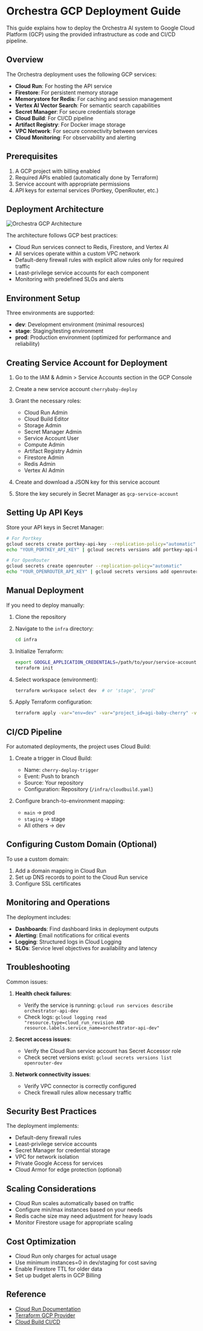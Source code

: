 # Orchestra GCP Deployment Guide

This guide explains how to deploy the Orchestra AI system to Google Cloud Platform (GCP) using the provided infrastructure as code and CI/CD pipeline.

## Overview

The Orchestra deployment uses the following GCP services:

* **Cloud Run**: For hosting the API service
* **Firestore**: For persistent memory storage
* **Memorystore for Redis**: For caching and session management
* **Vertex AI Vector Search**: For semantic search capabilities
* **Secret Manager**: For secure credentials storage
* **Cloud Build**: For CI/CD pipeline
* **Artifact Registry**: For Docker image storage
* **VPC Network**: For secure connectivity between services
* **Cloud Monitoring**: For observability and alerting

## Prerequisites

1. A GCP project with billing enabled
2. Required APIs enabled (automatically done by Terraform)
3. Service account with appropriate permissions
4. API keys for external services (Portkey, OpenRouter, etc.)

## Deployment Architecture

![Orchestra GCP Architecture](https://storage.googleapis.com/agi-baby-cherry-bucket/orchestra-architecture.png)

The architecture follows GCP best practices:
- Cloud Run services connect to Redis, Firestore, and Vertex AI
- All services operate within a custom VPC network
- Default-deny firewall rules with explicit allow rules only for required traffic
- Least-privilege service accounts for each component
- Monitoring with predefined SLOs and alerts

## Environment Setup

Three environments are supported:
- **dev**: Development environment (minimal resources)
- **stage**: Staging/testing environment
- **prod**: Production environment (optimized for performance and reliability)

## Creating Service Account for Deployment

1. Go to the IAM & Admin > Service Accounts section in the GCP Console
2. Create a new service account `cherrybaby-deploy`
3. Grant the necessary roles:
   - Cloud Run Admin
   - Cloud Build Editor
   - Storage Admin
   - Secret Manager Admin
   - Service Account User
   - Compute Admin
   - Artifact Registry Admin
   - Firestore Admin
   - Redis Admin
   - Vertex AI Admin

4. Create and download a JSON key for this service account
5. Store the key securely in Secret Manager as `gcp-service-account`

## Setting Up API Keys

Store your API keys in Secret Manager:

```bash
# For Portkey
gcloud secrets create portkey-api-key --replication-policy="automatic"
echo "YOUR_PORTKEY_API_KEY" | gcloud secrets versions add portkey-api-key --data-file=-

# For OpenRouter
gcloud secrets create openrouter --replication-policy="automatic"
echo "YOUR_OPENROUTER_API_KEY" | gcloud secrets versions add openrouter --data-file=-
```

## Manual Deployment

If you need to deploy manually:

1. Clone the repository

2. Navigate to the `infra` directory:
   ```bash
   cd infra
   ```

3. Initialize Terraform:
   ```bash
   export GOOGLE_APPLICATION_CREDENTIALS=/path/to/your/service-account-key.json
   terraform init
   ```

4. Select workspace (environment):
   ```bash
   terraform workspace select dev  # or 'stage', 'prod'
   ```

5. Apply Terraform configuration:
   ```bash
   terraform apply -var="env=dev" -var="project_id=agi-baby-cherry" -var="region=us-central1"
   ```

## CI/CD Pipeline

For automated deployments, the project uses Cloud Build:

1. Create a trigger in Cloud Build:
   - Name: `cherry-deploy-trigger`
   - Event: Push to branch
   - Source: Your repository
   - Configuration: Repository (`/infra/cloudbuild.yaml`)

2. Configure branch-to-environment mapping:
   - `main` → prod
   - `staging` → stage
   - All others → dev

## Configuring Custom Domain (Optional)

To use a custom domain:

1. Add a domain mapping in Cloud Run
2. Set up DNS records to point to the Cloud Run service
3. Configure SSL certificates

## Monitoring and Operations

The deployment includes:

- **Dashboards**: Find dashboard links in deployment outputs
- **Alerting**: Email notifications for critical events
- **Logging**: Structured logs in Cloud Logging
- **SLOs**: Service level objectives for availability and latency

## Troubleshooting

Common issues:

1. **Health check failures**:
   - Verify the service is running: `gcloud run services describe orchestrator-api-dev`
   - Check logs: `gcloud logging read "resource.type=cloud_run_revision AND resource.labels.service_name=orchestrator-api-dev"`

2. **Secret access issues**:
   - Verify the Cloud Run service account has Secret Accessor role
   - Check secret versions exist: `gcloud secrets versions list openrouter-dev`

3. **Network connectivity issues**:
   - Verify VPC connector is correctly configured
   - Check firewall rules allow necessary traffic

## Security Best Practices

The deployment implements:
- Default-deny firewall rules
- Least-privilege service accounts
- Secret Manager for credential storage
- VPC for network isolation
- Private Google Access for services
- Cloud Armor for edge protection (optional)

## Scaling Considerations

- Cloud Run scales automatically based on traffic
- Configure min/max instances based on your needs
- Redis cache size may need adjustment for heavy loads
- Monitor Firestore usage for appropriate scaling

## Cost Optimization

- Cloud Run only charges for actual usage
- Use minimum instances=0 in dev/staging for cost saving
- Enable Firestore TTL for older data
- Set up budget alerts in GCP Billing

## Reference

- [Cloud Run Documentation](https://cloud.google.com/run/docs)
- [Terraform GCP Provider](https://registry.terraform.io/providers/hashicorp/google/latest/docs)
- [Cloud Build CI/CD](https://cloud.google.com/build/docs/configuring-builds/create-basic-configuration)

